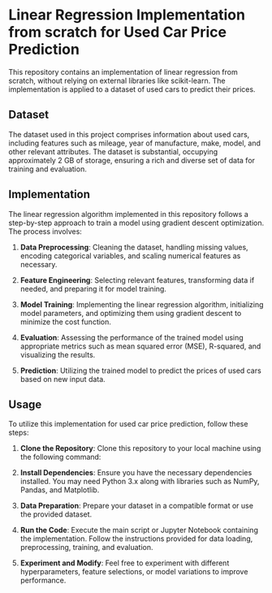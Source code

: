 

# Linear Regression Implementation from scratch for Used Car Price Prediction

This repository contains an implementation of linear regression from scratch, without relying on external libraries like scikit-learn. The implementation is applied to a dataset of used cars to predict their prices.

## Dataset

The dataset used in this project comprises information about used cars, including features such as mileage, year of manufacture, make, model, and other relevant attributes. The dataset is substantial, occupying approximately 2 GB of storage, ensuring a rich and diverse set of data for training and evaluation.

## Implementation

The linear regression algorithm implemented in this repository follows a step-by-step approach to train a model using gradient descent optimization. The process involves:

1. **Data Preprocessing**: Cleaning the dataset, handling missing values, encoding categorical variables, and scaling numerical features as necessary.

2. **Feature Engineering**: Selecting relevant features, transforming data if needed, and preparing it for model training.

3. **Model Training**: Implementing the linear regression algorithm, initializing model parameters, and optimizing them using gradient descent to minimize the cost function.

4. **Evaluation**: Assessing the performance of the trained model using appropriate metrics such as mean squared error (MSE), R-squared, and visualizing the results.

5. **Prediction**: Utilizing the trained model to predict the prices of used cars based on new input data.

## Usage

To utilize this implementation for used car price prediction, follow these steps:

1. **Clone the Repository**: Clone this repository to your local machine using the following command:
   
2. **Install Dependencies**: Ensure you have the necessary dependencies installed. You may need Python 3.x along with libraries such as NumPy, Pandas, and Matplotlib.

3. **Data Preparation**: Prepare your dataset in a compatible format or use the provided dataset.

4. **Run the Code**: Execute the main script or Jupyter Notebook containing the implementation. Follow the instructions provided for data loading, preprocessing, training, and evaluation.

5. **Experiment and Modify**: Feel free to experiment with different hyperparameters, feature selections, or model variations to improve performance.




